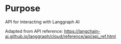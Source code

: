 # Purpose 

API for interacting with Langgraph AI 

Adapted from API reference: https://langchain-ai.github.io/langgraph/cloud/reference/api/api_ref.html

